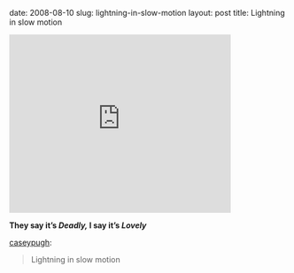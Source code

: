 date: 2008-08-10
slug: lightning-in-slow-motion
layout: post
title: Lightning in slow motion


<iframe width="400" height="323" src="http://www.youtube.com/embed/luydcXrI6fk?wmode=transparent&autohide=1&egm=0&hd=1&iv_load_policy=3&modestbranding=1&rel=0&showinfo=0&showsearch=0" frameborder="0" allowfullscreen></iframe><p><b>They say it&#8217;s <i>Deadly, </i>I say it&#8217;s <i>Lovely </i><br/></b></p>

<p><a href="http://caseypugh.tumblr.com/post/45199105/lightning-in-slow-motion" target="_blank">caseypugh</a>:</p>

<blockquote>Lightning in slow motion</blockquote>
